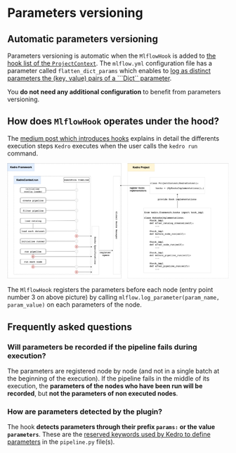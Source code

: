 # Parameters versioning

## Automatic parameters versioning

Parameters versioning is automatic when the ``MlflowHook`` is added to [the hook list of the ``ProjectContext``](https://kedro-mlflow.readthedocs.io/en/latest/source/02_installation/02_setup.html#declaring-kedro-mlflow-hooks). The `mlflow.yml` configuration file has a parameter called ``flatten_dict_params`` which enables to [log as distinct parameters the (key, value) pairs of a ```Dict`` parameter](../30_python_objects/02_Hooks.md).

You **do not need any additional configuration** to benefit from parameters versioning.

## How does ``MlflowHook`` operates under the hood?

The [medium post which introduces hooks](https://medium.com/quantumblack/introducing-kedro-hooks-fd5bc4c03ff5) explains in detail the differents execution steps ``Kedro`` executes when the user calls the ``kedro run`` command.

![](../imgs/hook_registration_process.png)

The `MlflowHook` registers the parameters before each node (entry point number 3 on above picture) by calling `mlflow.log_parameter(param_name, param_value)` on each parameters of the node.

## Frequently asked questions

### Will parameters be recorded if the pipeline fails during execution?

The parameters are registered node by node (and not in a single batch at the beginning of the execution). If the pipeline fails in the middle of its execution, the **parameters of the nodes who have been run will be recorded**, but **not the parameters of non executed nodes**.

### How are parameters detected by the plugin?

The hook **detects parameters through their prefix ``params:`` or the value ``parameters``**. These are the [reserved keywords used by Kedro to define parameters](https://docs.kedro.org/en/stable/configuration/parameters.html#how-to-use-parameters) in the ``pipeline.py`` file(s).
